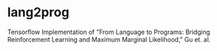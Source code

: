 # lang2prog
Tensorflow Implementation of "From Language to Programs: Bridging Reinforcement Learning and Maximum Marginal Likelihood," Gu et. al.
